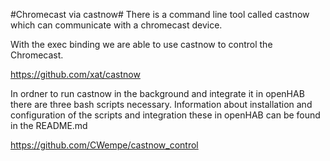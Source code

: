 #Chromecast via castnow#
There is a command line tool called castnow which can communicate with a chromecast device.

With the exec binding we are able to use castnow to control the Chromecast.

https://github.com/xat/castnow

In ordner to run castnow in the background and integrate it in openHAB there are three bash scripts necessary.
Information about installation and configuration of the scripts and integration these in openHAB can be found in the README.md

https://github.com/CWempe/castnow_control